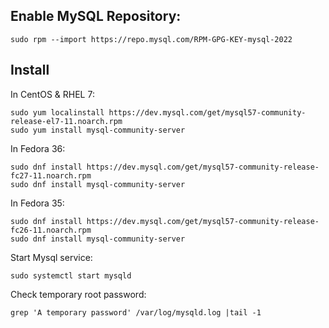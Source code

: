 ## Enable MySQL Repository:
```
sudo rpm --import https://repo.mysql.com/RPM-GPG-KEY-mysql-2022 
```

## Install

In CentOS & RHEL 7:
```
sudo yum localinstall https://dev.mysql.com/get/mysql57-community-release-el7-11.noarch.rpm
sudo yum install mysql-community-server 
```

In Fedora 36:
```
sudo dnf install https://dev.mysql.com/get/mysql57-community-release-fc27-11.noarch.rpm
sudo dnf install mysql-community-server 
```

In Fedora 35:
```
sudo dnf install https://dev.mysql.com/get/mysql57-community-release-fc26-11.noarch.rpm
sudo dnf install mysql-community-server
```

Start Mysql service:
```
sudo systemctl start mysqld
```

Check temporary root password:
```
grep 'A temporary password' /var/log/mysqld.log |tail -1
```

